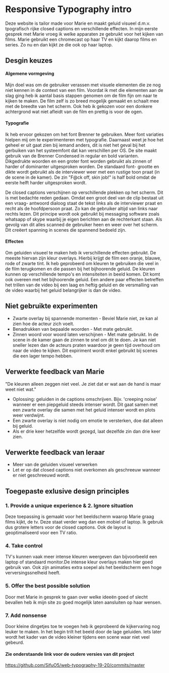 # Responsive Typography intro

Deze website is tailor made voor Marie en maakt geluid visueel d.m.v. tpografisch rijke closed captions en verschillende effecten. In mijn eerste gesprek met Marie vroeg ik welke apparaten ze gebruikt voor het kijken van films. Marie gebruikt een chromecast op haar TV en kijkt daarop films en series. Zo nu en dan kijkt ze die ook op haar laptop.

## Desgin keuzes

#### Algemene vormgeving
Mijn doel was om de gebruiker verassen met visuele elementen die ze nog niet kennen in de context van een film. Voordat ik met die elementen aan de slag ging heb ik aantal basis stappen genomen om de film fijn om naar te kijken te maken. De film zelf is zo breed mogelijk gemaakt en schaalt mee met de breedte van het scherm. Ook heb ik gekozen voor een donkere achtergrond wat niet afleidt van de film en prettig is voor de ogen.

#### Typografie
Ik heb ervoor gekozen om het font Brenner te gebruiken. Meer font variaties hielpen mij om te experimenteren met typografie. Daarnaast weet je hoe het geheel er uit gaat zien bij iemand anders, dit is niet het geval bij het gerbuiken van het systeemfont dat kan verschillen per OS. De site maakt gebruik van de Brenner Condensed in regular en bold varianten. Dikgedrukte woorden en een groter font worden gebruikt als zinnen of harder of dominanter uitgesproken worden. De standaard font- grootte en dikte wordt gebruikt als de interviewer weer met een rustige toon praat (in de scene in de kamer). De zin "F@ck off, skin job!" is half bold omdat de eerste helft harder uitgesproken wordt.

De closed captions verschijnen op verschillende plekken op het scherm. Dit is met bedachte reden gedaan. Omdat een groot deel van de clip bestaat uit een vraag- antwoord dialoog staat de tekst links als de interviewer praat en recht als de hoofdpersoon praat. Zo kan de gebruiker altijd van links naar rechts lezen. Dit principe wordt ook gebruikt bij messaging software zoals whatsapp of skype waarbij je eigen berichten aan de rechterkant staan. Als gevolg van dit alles scanned de gebruiker heen en weer over het scherm. Dit creëert spanning in scenes die spannend bedoeld zijn.

#### Effecten
Om geluiden visueel te maken heb ik verschillende effecten gebruikt. De meeste hiervan zijn kleur overlays. Hierbij krijgt de film een oranje, blauwe, rode of zwarte tint. Ik heb geprobeerd om kleuren te gebruiken die veel in de film terugkomen en die passen bij het bijhoorende geluid. De kleuren kunnen op verschillende tempo's en intensiteiten in beeld komen. Dit komt ook overeen met het bijhoorende geluid. Een andere paar effecten betreffen het trillen van de video bij een laag en heftig geluid en de versmalling van de video waarbij het geluid belangrijker is dan de video.

## Niet gebruikte experimenten
- Zwarte overlay bij spannende momenten - Beviel Marie niet, ze kan al zien hoe de acteur zich voelt.
- Benadrukken van bepaalde woorden - Met mate gebruikt.
- Zinnen woord voor woord laten verschijnen - Met mate gebruikt. In de scene in de kamer gaan de zinnen te snel om dit te doen. Je kan niet sneller lezen dan de acteurs praten waardoor je geen tijd overhoud om naar de video te kijken. Dit expiriment wordt enkel gebruikt bij scenes die een lager tempo hebben.

## Verwerkte feedback van Marie
"De kleuren alleen zeggen niet veel. Je ziet dat er wat aan de hand is maar weet niet wat."
- Oplossing: geluiden in de captions omschrijven. Bijv. 'creeping noise' wanneer er een piepgeluid steeds intenser wordt. Dit gaat samen met een zwarte overlay die samen met het geluid intenser wordt en plots weer verdwijnt.
- Een zwarte overlay is niet nodig om emotie te versterken, doe dat alleen bij geluid.
- Als er drie keer hetzelfde wordt gezegd, laat dezelfde zin dan drie keer zien.

## Verwerkte feedback van leraar
- Meer van de geluiden visueel verwerken
- Let er op dat closed captions niet overkomen als geschreeuw wanneer er niet geschreeuwd wordt.

## Toegepaste exlusive design principles
### 1. Provide a unique experience & 2. Ignore situation
Deze toepassing is gemaakt voor het beeldscherm waarop Marie graag films kijkt, de tv. Deze staat verder weg dan een mobiel of laptop. Ik gebruik dus grotere letters voor de closed captions. Ook de layout is geoptimaliseerd voor een TV ratio.

### 4. Take control
TV's kunnen vaak meer intense kleuren weergeven dan bijvoorbeeld een laptop of standaard monitor.De intense kleur overlays maken hier goed gebruik van. Ook zijn animaties extra soepel als het beeldscherm een hoge verversingssnelheid heeft.

### 5. Offer the best possible solution <br>
Door met Marie in gesprek te gaan over welke ideeën goed of slecht bevallen heb ik mijn site zo goed mogelijk laten aansluiten op haar wensen.

### 7. Add nonsense
Door kleine dingetjes toe te voegen heb ik geprobeerd de kijkervaring nog leuker te maken. In het begin trilt het beeld door de lage geluiden. Iets later wordt het kader van de video kleiner tijdens een scene waar niet veel gebeurd. 


#### Zie onderstaande link voor de oudere versies van dit project
https://github.com/SifuO5/web-typography-19-20/commits/master





